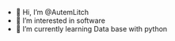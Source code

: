 - 👋 Hi, I’m @AutemLitch
- 👀 I’m interested in software 
- 🌱 I’m currently learning Data base with python

<!---
AutemLitch/AutemLitch is a ✨ special ✨ repository because its `README.md` (this file) appears on your GitHub profile.
You can click the Preview link to take a look at your changes.
--->
